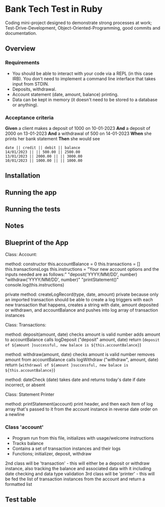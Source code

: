 # Bank Tech Test in Ruby
Coding mini-project designed to demonstrate strong processes at work; Test-Drive-Development, Object-Oriented-Programming, good commits and documentation.

## Overview

### Requirements

- You should be able to interact with your code via a REPL (in this case IRB). You don't need to implement a command line interface that takes input from STDIN.
- Deposits, withdrawal.
- Account statement (date, amount, balance) printing.
- Data can be kept in memory (it doesn't need to be stored to a database or anything).

### Acceptance criteria
**Given** a client makes a deposit of 1000 on 10-01-2023
**And** a deposit of 2000 on 13-01-2023
**And** a withdrawal of 500 on 14-01-2023
**When** she prints her bank statement
**Then** she would see

```
date || credit || debit || balance
14/01/2023 || || 500.00 || 2500.00
13/01/2023 || 2000.00 || || 3000.00
10/01/2023 || 1000.00 || || 1000.00
```

## Installation

## Running the app

## Running the tests

## Notes

## Blueprint of the App

Class: Account:

method: constructor 
    this.accountBalance = 0
    this.transactions = []
    this.transactionsLogs
    this.instructions = "Your new account options and the inputs needed are as follows:"
    "deposit('YYYY/MM/DD', number)
    "withdraw('YYYY/MM/DD', number)"
    "printStatement()"
    console.log(this.instructions)
    
private method: createLogRecord(type, date, amount) 
    private because only an imported transaction should be able to create a log
    triggers with each new transaction that happens, creates a string with date, amount deposited or withdrawn, and accountBalance and pushes into log array of transaction instances

Class: Transactions: 

method: deposit(amount, date)
    checks amount is valid number
    adds amount to accountBalance
    calls logDeposit ("deposit" amount, date)
    return (`deposit of ${amount }successful, new balace is ${this.accountBalance}`)

method: withdraw(amount, date)
    checks amount is valid number
    removes amount from accountBalance 
    calls logWithdraw ("withdraw", amount, date)
    return (`withdrawal of ${amount }successful, new balace is ${this.accountBalance}`)

method: dateCheck (date)
    takes date and returns today's date if date incorrect, or absent


Class: Statement Printer

method: printStatement(account)
    print header, and then each item of log array that's passed to it from the account instance in reverse date order on a newline



### Class 'account' 
- Program run from this file, initializes with usage/welcome instructions
- Tracks balance
- Contains a set of transaction instances and their logs
- Functions; initializer, deposit, withdraw  

2nd class will be 'transaction' - this will either be a deposit or withdraw instance, also tracking the balance and associated data with it including date checking and data type validation
3rd class will be 'printer' - this will be fed the list of transaction instances from the account and return a formatted list

## Test table